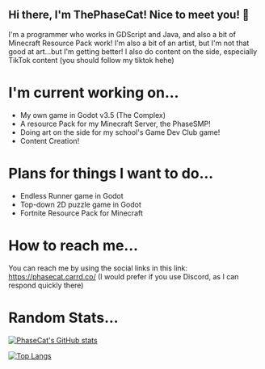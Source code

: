 ## Hi there, I'm ThePhaseCat! Nice to meet you! 👋

I'm a programmer who works in GDScript and Java, and also a bit of Minecraft Resource Pack work!
I'm also a bit of an artist, but I'm not that good at art...but I'm getting better!
I also do content on the side, especially TikTok content (you should follow my tiktok hehe)

# I'm current working on...
- My own game in Godot v3.5 (The Complex)
- A resource Pack for my Minecraft Server, the PhaseSMP!
- Doing art on the side for my school's Game Dev Club game!
- Content Creation!

# Plans for things I want to do...
- Endless Runner game in Godot
- Top-down 2D puzzle game in Godot
- Fortnite Resource Pack for Minecraft

# How to reach me...
You can reach me by using the social links in this link: https://phasecat.carrd.co/
(I would prefer if you use Discord, as I can respond quickly there)

# Random Stats...

[![PhaseCat's GitHub stats](https://github-readme-stats.vercel.app/api?username=thephasecat&show_icons=true&theme=tokyonight)](https://github.com/anuraghazra/github-readme-stats)

[![Top Langs](https://github-readme-stats.vercel.app/api/top-langs/?username=thephasecat&layout=compact&theme=tokyonight)](https://github.com/anuraghazra/github-readme-stats)
